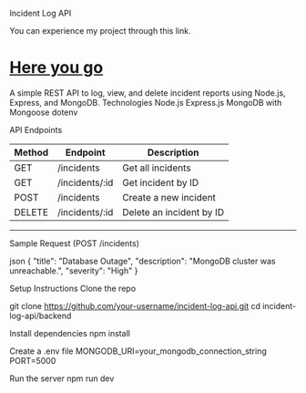 Incident Log API

You can experience my project through this link.
<h1><a href="https://ai-safety-incident-log-api.netlify.app/">Here you go</a></h1>

A simple REST API to log, view, and delete incident reports using Node.js, Express, and MongoDB.
Technologies
Node.js
Express.js
MongoDB with Mongoose
dotenv

API Endpoints

| Method | Endpoint        | Description                   |
|--------|-----------------|-------------------------------|
| GET    | /incidents      | Get all incidents             |
| GET    | /incidents/:id  | Get incident by ID            |
| POST   | /incidents      | Create a new incident         |
| DELETE | /incidents/:id  | Delete an incident by ID      |

---

Sample Request (POST /incidents)

json
{
  "title": "Database Outage",
  "description": "MongoDB cluster was unreachable.",
  "severity": "High"
}


Setup Instructions
Clone the repo

git clone https://github.com/your-username/incident-log-api.git
cd incident-log-api/backend


Install dependencies
npm install

Create a .env file
MONGODB_URI=your_mongodb_connection_string
PORT=5000

Run the server
npm run dev
